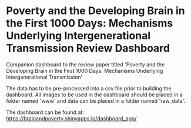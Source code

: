 # Poverty and the Developing Brain in the First 1000 Days: Mechanisms Underlying Intergenerational Transmission Review Dashboard
Companion dashboard to the review paper titled 'Poverty and the Developing Brain in the First 1000 Days: Mechanisms Underlying Intergenerational Transmission'

The data has to be pre-processed into a csv file prior to building the dashboard. All images to be used in the dashboard should be placed in a folder named 'www' and data can be placed in a folder named 'raw_data'. 

The dashboard can be found at: https://brainandpoverty.shinyapps.io/dashboard_app/ 
